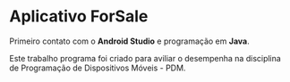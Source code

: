 # Aplicativo ForSale

Primeiro contato com o __Android Studio__ e programação em __Java__. 

Este trabalho programa foi criado para aviliar o desempenha na disciplina de Programação de Dispositivos Móveis - PDM.

